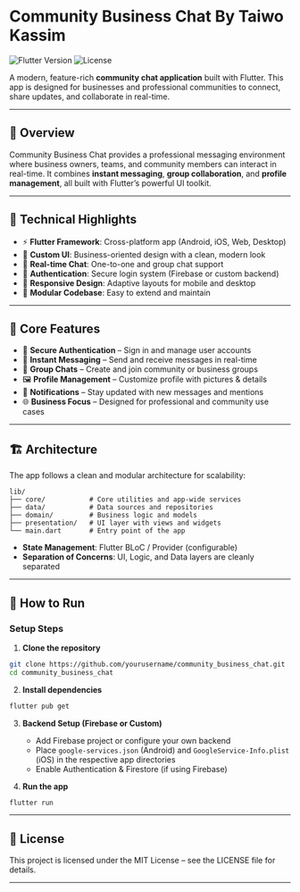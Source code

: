 # Community Business Chat By Taiwo Kassim

![Flutter Version](https://img.shields.io/badge/Flutter-3.0.0+-blue.svg)
![License](https://img.shields.io/badge/License-MIT-green.svg)

A modern, feature-rich **community chat application** built with Flutter.
This app is designed for businesses and professional communities to connect, share updates, and collaborate in real-time.

---

## 📌 Overview

Community Business Chat provides a professional messaging environment where business owners, teams, and community members can interact in real-time.
It combines **instant messaging**, **group collaboration**, and **profile management**, all built with Flutter’s powerful UI toolkit.

---

## 🚀 Technical Highlights

* ⚡ **Flutter Framework**: Cross-platform app (Android, iOS, Web, Desktop)
* 🎨 **Custom UI**: Business-oriented design with a clean, modern look
* 💬 **Real-time Chat**: One-to-one and group chat support
* 🔐 **Authentication**: Secure login system (Firebase or custom backend)
* 📱 **Responsive Design**: Adaptive layouts for mobile and desktop
* 📂 **Modular Codebase**: Easy to extend and maintain

---

## 💬 Core Features

* 🔑 **Secure Authentication** – Sign in and manage user accounts
* 💬 **Instant Messaging** – Send and receive messages in real-time
* 👥 **Group Chats** – Create and join community or business groups
* 🖼️ **Profile Management** – Customize profile with pictures & details
* 🔔 **Notifications** – Stay updated with new messages and mentions
* 🌐 **Business Focus** – Designed for professional and community use cases

---



## 🏗️ Architecture

The app follows a clean and modular architecture for scalability:

```
lib/
├── core/           # Core utilities and app-wide services
├── data/           # Data sources and repositories
├── domain/         # Business logic and models
├── presentation/   # UI layer with views and widgets
└── main.dart       # Entry point of the app
```

* **State Management**: Flutter BLoC / Provider (configurable)
* **Separation of Concerns**: UI, Logic, and Data layers are cleanly separated

---

## 🔧 How to Run

### Setup Steps

1. **Clone the repository**

```bash
git clone https://github.com/yourusername/community_business_chat.git
cd community_business_chat
```

2. **Install dependencies**

```bash
flutter pub get
```

3. **Backend Setup (Firebase or Custom)**

   * Add Firebase project or configure your own backend
   * Place `google-services.json` (Android) and `GoogleService-Info.plist` (iOS) in the respective app directories
   * Enable Authentication & Firestore (if using Firebase)

4. **Run the app**

```bash
flutter run
```

---

## 📄 License

This project is licensed under the MIT License – see the LICENSE file for details.

---

